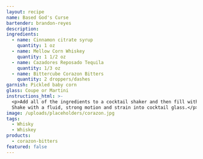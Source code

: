 ```yaml
---
layout: recipe
name: Based God's Curse
bartender: brandon-reyes
description:
ingredients:
  - name: Cinnamon citrate syrup
    quantity: 1 oz
  - name: Mellow Corn Whiskey
    quantity: 1 1/2 oz
  - name: Cazadores Reposado Tequila
    quantity: 1/3 oz
  - name: Bittercube Corazon Bitters
    quantity: 2 droppers/dashes
garnish: Pickled baby corn
glass: Coupe or Martini
instructions_html: >-
  <p>Add all of the ingredients to a cocktail shaker and then fill with ice.
  Shake with a fluid, strong motion and strain into cocktail glass.</p>
image: /uploads/placeholders/corazon.jpg
tags:
  - Whisky
  - Whiskey
products:
  - corazon-bitters
featured: false
---
```



